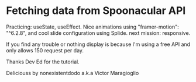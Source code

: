 # Fetching data from Spoonacular API

Practicing: useState, useEffect. Nice animations using "framer-motion": "^6.2.8", and cool slide configuration using Splide. next mission: responsive.

If you find any trouble or nothing display is because I'm using a  free API and only allows 150 request per day. 

Thanks Dev Ed for the tutorial.

Deliciouss by nonexistentdodo a.k.a Victor Maragioglio

